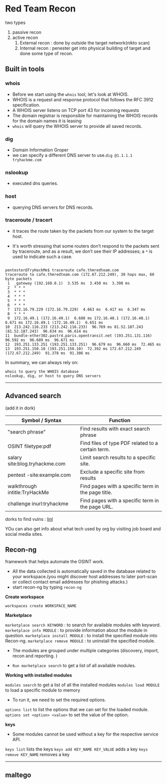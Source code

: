 # Red Team Recon

two types
1. passive recon 
2. active recon
	1. External recon : done by outside the target network(nikto scan)
	2. Internal recon : penester get into physical building of target and done some type of recon.


## Built in tools

### whois

- Before we start using the `whois` tool, let's look at WHOIS. 
- WHOIS is a request and response protocol that follows the RFC 3912 specification. 
- A WHOIS server listens on TCP port 43 for incoming requests
- The domain registrar is responsible for maintaining the WHOIS records for the domain names it is leasing
- `whois` will query the WHOIS server to provide all saved records. 

### dig

- Domain Information Groper
- we can specify a different DNS server to use.`dig @1.1.1.1 tryhackme.com`

### nslookup

- executed dns queries.

### host

- querying DNS servers for DNS records.

### traceroute / tracert

- it traces the route taken by the packets from our system to the target host. 

-  It's worth stressing that some routers don’t respond to the packets sent by traceroute, and as a result, we don’t see their IP addresses; a `*` is used to indicate such a case.

```
           
pentester@TryHackMe$ traceroute cafe.thmredteam.com
traceroute to cafe.thmredteam.com (172.67.212.249), 30 hops max, 60 byte packets
 1  _gateway (192.168.0.1)  3.535 ms  3.450 ms  3.398 ms
 2  * * *
 3  * * *
 4  * * *
 5  * * *
 6  * * *
 7  172.16.79.229 (172.16.79.229)  4.663 ms  6.417 ms  6.347 ms
 8  * * *
 9  172.16.49.1 (172.16.49.1)  6.688 ms 172.16.48.1 (172.16.48.1)  6.671 ms 172.16.49.1 (172.16.49.1)  6.651 ms
10  213.242.116.233 (213.242.116.233)  96.769 ms 81.52.187.243 (81.52.187.243)  96.634 ms  96.614 ms
11  bundle-ether302.pastr4.paris.opentransit.net (193.251.131.116)  96.592 ms  96.689 ms  96.671 ms
12  193.251.133.251 (193.251.133.251)  96.679 ms  96.660 ms  72.465 ms
13  193.251.150.10 (193.251.150.10)  72.392 ms 172.67.212.249 (172.67.212.249)  91.378 ms  91.306 ms

```

In summary, we can always rely on:

    whois to query the WHOIS database
    nslookup, dig, or host to query DNS servers

***

## Advanced search

(add it in dork)

| Symbol / Syntax |	Function|
|-----------------|---------|
| "search phrase" |	Find results with exact search phrase|
| OSINT filetype:pdf |	Find files of type PDF related to a certain term.|
| salary site:blog.tryhackme.com |	Limit search results to a specific site.|
| pentest -site:example.com |	Exclude a specific site from results|
| walkthrough intitle:TryHackMe |	Find pages with a specific term in the page title.|
| challenge inurl:tryhackme |	Find pages with a specific term in the page URL.|

dorks to find vulns : [linl](https://www.exploit-db.com/google-hacking-database)

YOu can also get info about what tech used by org by visiting job board and social media sites.

## Recon-ng

framework that helps automate the OSINT work. 

- All the data collected is automatically saved in the database related to your workspace.(you might discover host addresses to later port-scan or collect contact email addresses for phishing attacks.)
- start recon-ng by typing `recon-ng`

**Create workspace**

`workspaces create WORKSPACE_NAME`

**Marketplace**

`marketplace search KEYWORD` : to search for available modules with keyword.
`marketplace info MODULE` : to provide information about the module in question.
`marketplace install MODULE` : to install the specified module into Recon-ng.
`marketplace remove MODULE` : to uninstall the specified module.


- The modules are grouped under multiple categories (discovery, import, recon and reporting. )

- `Run marketplace search` to get a list of all available modules.

**Working with installed modules**

`modules search` to get a list of all the installed modules
`modules load MODULE` to load a specific module to memory

- To run it, we need to set the required options.


`options list` to list the options that we can set for the loaded module.
`options set <option> <value>` to set the value of the option.


**keys**

- Some modules cannot be used without a key for the respective service API.


`keys list` lists the keys
`keys add KEY_NAME KEY_VALUE` adds a key
`keys remove KEY_NAME` removes a key


***

## maltego

